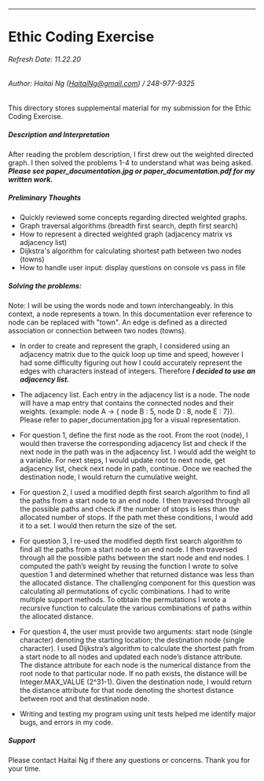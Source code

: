 ----------------------
# Ethic Coding Exercise
###### Refresh Date: 11.22.20
###### Author: Haitai Ng (HaitaiNg@gmail.com) / 248-977-9325
This directory stores supplemental material for my submission for the Ethic Coding Exercise.

##### Description and Interpretation
After reading the problem description, I first drew out the weighted directed graph. I then solved the problems 1-4 to understand what was being asked. ***Please see paper_documentation.jpg or paper_documentation.pdf for my written work.***

##### Preliminary Thoughts
- Quickly reviewed some concepts regarding directed weighted graphs.
- Graph traversal algorithms (breadth first search, depth first search)
- How to represent a directed weighted graph (adjacency matrix vs adjacency list)
- Dijkstra's algorithm for calculating shortest path between two nodes (towns)
- How to handle user input: display questions on console vs pass in file

##### Solving the problems:
Note: I will be using the words node and town interchangeably. In this context, a node represents a town. In this documentatiion ever reference to node can be replaced with "town". An edge is defined as a directed association or connection between two nodes (towns).
- In order to create and represent the graph, I considered using an adjacency matrix due to the quick loop up time and speed, however I had some difficulty figuring out how I could accurately represent the edges with characters instead of integers. Therefore ***I decided to use an adjacency list.***

- The adjacency list. Each entry in the adjacency list is a node. The node will have a map entry that contains the connected nodes and their weights. (example: node A -> { node B : 5, node D : 8, node E : 7}). Please refer to paper_documentation.jpg for a visual representation.

- For question 1, define the first node as the root. From the root (node), I would then traverse the corresponding adjacency list and check if the next node in the path was in the adjacency list. I would add the weight to a variable. For next steps, I would update root to next node, get adjacency list, check next node in path, continue. Once we reached the destination node, I would return the cumulative weight.

- For question 2, I used a modified depth first search algorithm to find all the paths from a start node to an end node. I then traversed through all the possible paths and check if the number of stops is less than the allocated number of stops. If the path met these conditions, I would add it to a set. I would then return the size of the set.

- For question 3, I re-used the modified depth first search algorithm to find all the paths from a start node to an end node. I then traversed through all the possible paths between the start node and end nodes. I computed the path’s weight by reusing the function I wrote to solve question 1 and determined whether that returned distance was less than the allocated distance. The challenging component for this question was calculating all permutations of cyclic combinations. I had to write multiple support methods. To otbtain the permutations I wrote a recursive function to calculate the various combinations of paths within the allocated distance.

- For question 4, the user must provide two arguments: start node (single character) denoting the starting location; the destination node (single character). I used Dijkstra’s algorithm to calculate the shortest path from a start node to all nodes and updated each node’s distance attribute. The distance attribute for each node is the numerical distance from the root node to that particular node. If no path exists, the distance will be Integer.MAX_VALUE (2^31-1). Given the destination node, I would return the distance attribute for that node denoting the shortest distance between root and that destination node.

- Writing and testing my program using unit tests helped me identify major bugs, and errors in my code.

##### Support
Please contact Haitai Ng if there any questions or concerns. Thank you for your time.
